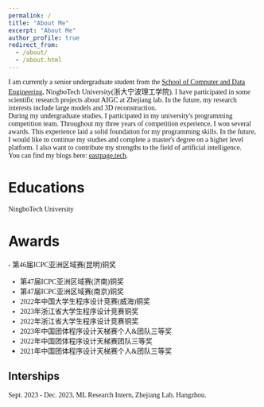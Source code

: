 ```yaml
---
permalink: /
title: "About Me"
excerpt: "About Me"
author_profile: true
redirect_from: 
  - /about/
  - /about.html
---
```

<font face=consolas>I am currently a senior undergraduate student from the [School of Computer and Data Engineering](https://sjxy.nbt.edu.cn/), NingboTech University(浙大宁波理工学院). I have participated in some scientific research projects about AIGC at Zhejiang lab. In the future, my research interests include large models and 3D reconstruction.<br />
During my undergraduate studies, I participated in my university's programming competition team. Throughout my three years of competition experience, I won several awards. This experience laid a solid foundation for my programming skills. In the future, I would like to continue my studies and complete a master's degree on a higher level platform. I also want to contribute my strengths to the field of artificial intelligence.<br />
You can find my blogs here: [eastpage.tech](https://eastpage.tech).</font>

Educations
======
<font face=consolas>NingboTech University</font>

Awards
======
<font face=consolas> - 第46届ICPC亚洲区域赛(昆明)铜奖<br />
- 第47届ICPC亚洲区域赛(济南)铜奖<br />
- 第47届ICPC亚洲区域赛(南京)铜奖<br />
- 2022年中国大学生程序设计竞赛(威海)铜奖<br />
- 2023年浙江省大学生程序设计竞赛铜奖<br />
- 2022年浙江省大学生程序设计竞赛铜奖<br />
- 2023年中国团体程序设计天梯赛个人&团队三等奖<br />
- 2022年中国团体程序设计天梯赛团队三等奖<br />
- 2021年中国团体程序设计天梯赛个人&团队三等奖</font>

Interships
------
<font face=consolas>Sept. 2023 - Dec. 2023, ML Research Intern, Zhejiang Lab, Hangzhou.</font>



